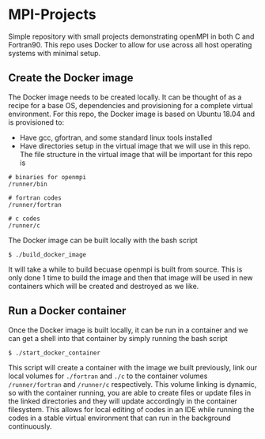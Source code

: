 # MPI-Projects
Simple repository with small projects demonstrating openMPI in both C and Fortran90.
This repo uses Docker to allow for use across all host operating systems with minimal setup.

## Create the Docker image
The Docker image needs to be created locally.
It can be thought of as a recipe for a base OS, dependencies and provisioning for a complete virtual environment.
For this repo, the Docker image is based on Ubuntu 18.04 and is provisioned to:
* Have gcc, gfortran, and some standard linux tools installed
* Have directories setup in the virtual image that we will use in this repo. The file structure in the virtual image that will be important for this repo is
```
# binaries for openmpi
/runner/bin

# fortran codes
/runner/fortran

# c codes
/runner/c
```

The Docker image can be built locally with the bash script
```
$ ./build_docker_image
```
It will take a while to build becuase openmpi is built from source. 
This is only done 1 time to build the image and then that image will be used in new containers which will be created and destroyed as we like.

## Run a Docker container
Once the Docker image is built locally, it can be run in a container and we can get a shell into that container by simply running the bash script
```
$ ./start_docker_container
```
This script will create a container with the image we built previously, link our local volumes for `./fortran` and `./c` to the container volumes `/runner/fortran` and `/runner/c` respectively.
This volume linking is dynamic, so with the container running, you are able to create files or update files in the linked directories and they will update accordingly in the container filesystem.
This allows for local editing of codes in an IDE while running the codes in a stable virtual environment that can run in the background continuously.
